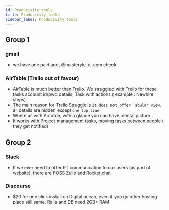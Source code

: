 ```yaml
---
id: Producivity_tools
title: Producivity_tools
sidebar_label: Producivity tools
---
```


## Group 1

### gmail
 - we have one paid acct  @masteryle-x-.com check 
### AirTable (Trello out of favour)
- AirTable is much better than Trello. We struggled with Trello for these tasks account id/pwd details, Task with actions ( example : Newhire steps)
- The main reason for Trello Struggle is `it does not offer Tabular view`, all details are hidden except `one top line`
- Where as with Airtable, with a glance you can have mental picture .
- It works with Project management tasks, moving tasks between people ( they get notified)

## Group 2

### Slack
- If we ever need to offer RT communication to our users (as part of website), there are FOSS Zulip and Rocket.chat 

### Discourse
 - $20 for one click install on Digital ocean, even if you go other hosting place still same. Rails and DB need 2GB+ RAM


